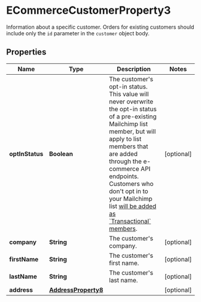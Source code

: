 

# ECommerceCustomerProperty3

Information about a specific customer. Orders for existing customers should include only the `id` parameter in the `customer` object body.

## Properties

| Name | Type | Description | Notes |
|------------ | ------------- | ------------- | -------------|
|**optInStatus** | **Boolean** | The customer&#39;s opt-in status. This value will never overwrite the opt-in status of a pre-existing Mailchimp list member, but will apply to list members that are added through the e-commerce API endpoints. Customers who don&#39;t opt in to your Mailchimp list [will be added as &#x60;Transactional&#x60; members](https://mailchimp.com/developer/marketing/docs/e-commerce/#customers). |  [optional] |
|**company** | **String** | The customer&#39;s company. |  [optional] |
|**firstName** | **String** | The customer&#39;s first name. |  [optional] |
|**lastName** | **String** | The customer&#39;s last name. |  [optional] |
|**address** | [**AddressProperty8**](AddressProperty8.md) |  |  [optional] |



